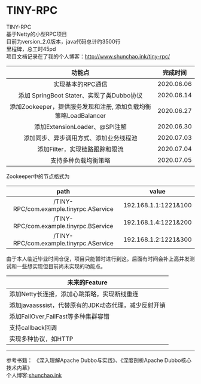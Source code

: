 # TINY-RPC
TINY-RPC  
基于Netty的小型RPC项目  
目前为version_2.0版本，java代码总计约3500行  
里程碑，总工时45pd   
项目文档记录在了我的个人博客：http://www.shunchao.ink/tiny-rpc/

 |                             功能点                                  |  完成时间   |
 | :----------------------------------------------------------:       | :--------: |
 |                      实现基本的RPC通信                               | 2020.06.06 |
 |     添加 SpringBoot Stater、实现了类Dubbo协议                         | 2020.06.14 |
 | 添加Zookeeper，提供服务发现和注册, 添加负载均衡策略LoadBalancer           | 2020.06.27 |
 |                     添加ExtensionLoader、@SPI注解                   | 2020.06.30 |
 |            添加同步、异步调用方式、添加业务线程池                         | 2020.07.03 |
 |                添加Filter，实现链路跟踪和限流                          | 2020.07.04 |
 |                    支持多种负载均衡策略                                | 2020.07.05 |
 

Zookeeper中的节点格式为

| path                                   | value                |
| :--------------------------------------: | :--------------------: |
| /TINY-RPC/com.example.tinyrpc.AService | 192.168.1.1:1221&100 |
| /TINY-RPC/com.example.tinyrpc.BService | 192.168.1.4:1221&200 |
| /TINY-RPC/com.example.tinyrpc.AService | 192.168.1.2:1221&300 |



   由于本人临近毕业时间仓促，项目只能暂时进行到这。后面有时间会补上高并发测试和一些想实现但目前尚未实现的功能点。  
   
   | 未来的Feature                                        |
   | ---------------------------------------------------- |
   | 添加Netty长连接，添加心跳策略，实现断线重连          |
   | 添加javaasssist，代替原有的JDK动态代理，减少反射开销 |
   | 添加FailOver,FailFast等多种集群容错                  |
   | 支持callback回调                                     |
   | 实现多种协议，如HTTP                                 |
  -----
    
参考书籍：
《深入理解Apache Dubbo与实践》、《深度剖析Apache Dubbo核心技术内幕》  
个人博客:[shunchao.ink](http://www.shunchao.ink)  
